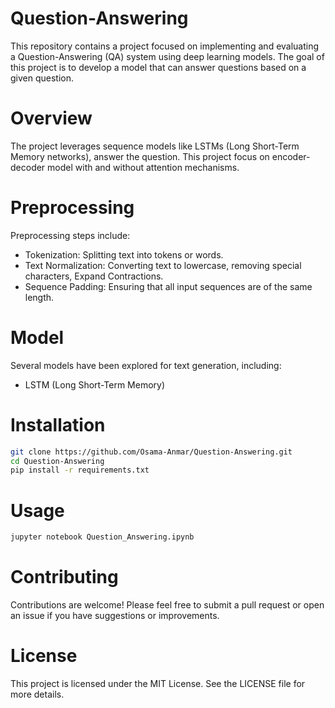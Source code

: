# Question-Answering
This repository contains a project focused on implementing and evaluating a Question-Answering (QA) system using deep learning models. The goal of this project is to develop a model that can answer questions based on a given question.

# Overview
The project leverages sequence models like LSTMs (Long Short-Term Memory networks), answer the question. This project focus on encoder-decoder model with and without attention mechanisms.

# Preprocessing
Preprocessing steps include:

* Tokenization: Splitting text into tokens or words.
* Text Normalization: Converting text to lowercase, removing special characters, Expand Contractions.
* Sequence Padding: Ensuring that all input sequences are of the same length.
 
# Model
Several models have been explored for text generation, including:

* LSTM (Long Short-Term Memory)

# Installation
```bash
git clone https://github.com/Osama-Anmar/Question-Answering.git
cd Question-Answering
pip install -r requirements.txt
```
# Usage
```bash
jupyter notebook Question_Answering.ipynb
```

# Contributing
Contributions are welcome! Please feel free to submit a pull request or open an issue if you have suggestions or improvements.

# License
This project is licensed under the MIT License. See the LICENSE file for more details.
